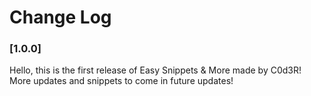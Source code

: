 # Change Log

### [1.0.0]

Hello, this is the first release of Easy Snippets & More made by C0d3R!
More updates and snippets to come in future updates!